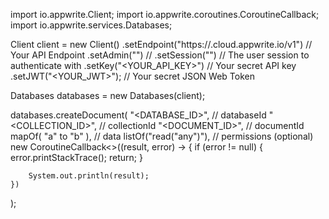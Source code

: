 import io.appwrite.Client;
import io.appwrite.coroutines.CoroutineCallback;
import io.appwrite.services.Databases;

Client client = new Client()
    .setEndpoint("https://<REGION>.cloud.appwrite.io/v1") // Your API Endpoint
    .setAdmin("") // 
    .setSession("") // The user session to authenticate with
    .setKey("<YOUR_API_KEY>") // Your secret API key
    .setJWT("<YOUR_JWT>"); // Your secret JSON Web Token

Databases databases = new Databases(client);

databases.createDocument(
    "<DATABASE_ID>", // databaseId
    "<COLLECTION_ID>", // collectionId
    "<DOCUMENT_ID>", // documentId
    mapOf( "a" to "b" ), // data
    listOf("read("any")"), // permissions (optional)
    new CoroutineCallback<>((result, error) -> {
        if (error != null) {
            error.printStackTrace();
            return;
        }

        System.out.println(result);
    })
);

